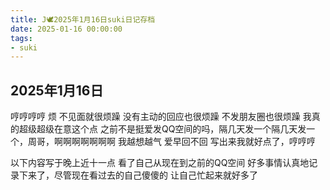 ```yaml
---
title: J🕊️2025年1月16日suki日记存档
date: 2025-01-16 00:00:00
tags:
- suki
---
```


## 2025年1月16日

哼哼哼哼
烦
不见面就很烦躁
没有主动的回应也很烦躁
不发朋友圈也很烦躁
我真的超级超级在意这个点
之前不是挺爱发QQ空间的吗，隔几天发一个隔几天发一个，周哥，啊啊啊啊啊啊啊
我越想越气
爱早回不回
写出来我就好点了，哼哼哼

以下内容写于晚上近十一点
看了自己从现在到之前的QQ空间
好多事情认真地记录下来了，尽管现在看过去的自己傻傻的
让自己忙起来就好多了
